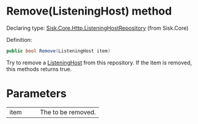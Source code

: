 <!--

Copyrights 2023 Sisk Framework - CypherPotato
Published under MIT license

!!! DO NOT EDIT THIS FILE !!!
This file was generated by a tool in the Sisk package. To edit the information in this documentation,
edit the XML documentation present in the Sisk source code.

-->


# Remove(ListeningHost) method

Declaring type: [Sisk.Core.Http.ListeningHostRepository](/spec/Sisk.Core.Http.ListeningHostRepository.md) (from Sisk.Core)


Definition:

```cs
public bool Remove(ListeningHost item)
```

Try to remove a <a href="/spec/Sisk.Core.Http.ListeningHost.md">ListeningHost</a> from this repository. If the item is removed, this methods returns <c>true</c>.


# Parameters

<table>
    <tbody>
<tr>
    <td width="33%">item</td>
    <td>The  to be removed.</td>
</tr>
    </tbody>
</table>
